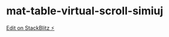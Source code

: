 # mat-table-virtual-scroll-simiuj

[Edit on StackBlitz ⚡️](https://stackblitz.com/edit/mat-table-virtual-scroll-simiuj)